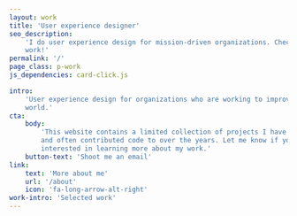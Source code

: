 ```yaml
---
layout: work
title: 'User experience designer'
seo_description:
    'I do user experience design for mission-driven organizations. Check out my
    work!'
permalink: '/'
page_class: p-work
js_dependencies: card-click.js

intro:
    'User experience design for organizations who are working to improve our
    world.'
cta:
    body:
        'This website contains a limited collection of projects I have designed
        and often contributed code to over the years. Let me know if you’re
        interested in learning more about my work.'
    button-text: 'Shoot me an email'
link:
    text: 'More about me'
    url: '/about'
    icon: 'fa-long-arrow-alt-right'
work-intro: 'Selected work'
---
```

